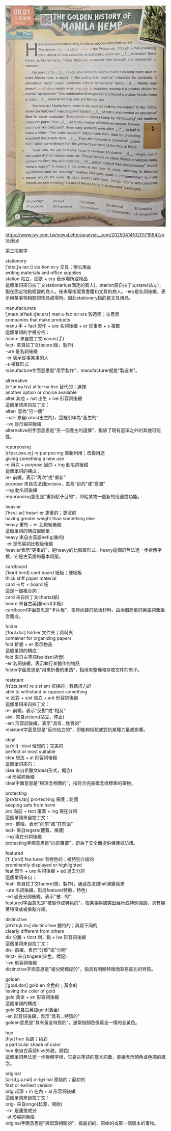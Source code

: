 ![20250806](./img/20250806.jpg)      
    
https://www.ivy.com.tw/newsLetter/analysis_cont/2025041410201719942/preview    
    
第三段單字    
  
stationery  
[ˈsteɪ.ʃə.nɛr.i] sta·tion·er·y 文具；辦公用品  
writing materials and office supplies  
station 站立，固定 + ery 表示場所或物品  
這個單詞來自拉丁文stationarius(固定的商人)。station源自拉丁文stare(站立)，指在固定地點經營的商人，後來專指販賣書籍和文具的商人。-ery是名詞後綴，表示與某事物相關的物品或場所。因此stationery指的是文具用品。  
  
manufacturers  
[ˌmæn.jəˈfæk.tʃər.ərz] man·u·fac·tur·ers 製造商；生產商  
companies that make products  
manu 手 + fact 製作 + ure 名詞後綴 + er 從事者 + s 複數  
這個單詞的字根分析：  
manu- 來自拉丁文manus(手)  
fact- 來自拉丁文facere(做，製作)  
-ure 是名詞後綴  
-er 表示從事某事的人  
-s 複數形式  
manufacture字面意思是"用手製作"，manufacturer就是"製造者"。  
  
alternative  
[ɔlˈtɜr.nə.tɪv] al·ter·na·tive 替代的；選擇  
another option or choice available  
alter 其他 + nat 出生 + ive 形容詞後綴  
這個單詞來自拉丁文：  
alter- 意為"另一個"  
-nat- 來自natus(出生的)，這裡引申為"產生的"  
-ive 是形容詞後綴  
alternative的字面意思是"另一個產生的選擇"，指除了現有選項之外的其他可能性。  
  
repurposing  
[riˈpɜr.pəs.ɪŋ] re·pur·pos·ing 重新利用；改變用途  
giving something a new use  
re 再次 + purpose 目的 + ing 動名詞後綴  
這個單詞的構成：  
re- 前綴，表示"再次"或"重新"  
purpose 來自古法語porpos，意為"目的"或"意圖"  
-ing 動名詞後綴  
repurposing意思是"重新賦予目的"，即給某物一個新的用途或功能。  
  
heavier  
[ˈhɛv.i.ər] heav·i·er 更重的；更沉的  
having greater weight than something else  
heavy 重的 + er 比較級後綴  
這個單詞的構成很簡單：  
heavy 來自古英語hefig(重的)  
-er 是形容詞比較級後綴  
heavier表示"更重的"，是heavy的比較級形式。heavy這個詞無法進一步拆解字根，它是古英語的基本詞彙。  
  
cardboard  
[ˈkɑrd.bɔrd] card·board 紙板；硬紙板  
thick stiff paper material  
card 卡片 + board 板  
這是一個複合詞：  
card 來自拉丁文charta(紙)  
board 來自古英語bord(木板)  
cardboard字面意思是"卡片板"，指厚而硬的紙板材料，由兩個簡單的英語詞彙組合而成。  
  
folder  
[ˈfoʊl.dər] fold·er 文件夾；資料夾  
container for organizing papers  
fold 折疊 + er 表示物品  
這個單詞的構成：  
fold 來自古英語fealdan(折疊)  
-er 名詞後綴，表示執行某動作的物品  
folder字面意思是"用來折疊的東西"，指用來整理和存放文件的夾子。  
  
resistant  
[rɪˈzɪs.tənt] re·sist·ant 抗拒的；有抵抗力的  
able to withstand or oppose something  
re 反對 + sist 站立 + ant 形容詞後綴  
這個單詞來自拉丁文：  
re- 前綴，表示"反對"或"相反"  
sist- 來自sistere(站立，停止)  
-ant 形容詞後綴，表示"具有...性質的"  
resistant字面意思是"反向站立的"，即能夠抵抗或對抗某種力量或影響。  
  
ideal  
[aɪˈdil] i·deal 理想的；完美的  
perfect or most suitable  
idea 想法 + al 形容詞後綴  
這個單詞來自：  
idea 來自希臘文idea(形式，概念)  
-al 形容詞後綴  
ideal字面意思是"與理念相關的"，指符合完美概念或標準的事物。  
  
protecting  
[prəˈtɛk.tɪŋ] pro·tect·ing 保護；防護  
keeping safe from harm  
pro 向前 + tect 覆蓋 + ing 現在分詞  
這個單詞來自拉丁文：  
pro- 前綴，表示"向前"或"在前面"  
tect- 來自tegere(覆蓋，保護)  
-ing 現在分詞後綴  
protecting字面意思是"向前覆蓋"，即為了安全而提供保護或防護。  
  
featured  
[ˈfi.tʃərd] fea·tured 有特色的；被特別介紹的  
prominently displayed or highlighted  
feat 製作 + ure 名詞後綴 + ed 過去分詞  
這個單詞來自：  
feat- 來自拉丁文facere(做，製作)，通過古法語fait演變而來  
-ure 名詞後綴，形成feature(特徵，特色)  
-ed 過去分詞後綴，表示"被...的"  
featured字面意思是"被製作成特色的"，指某事物被突出展示或特別強調，具有顯著特徵或被重點介紹。  
  
distinctive  
[dɪˈstɪŋk.tɪv] dis·tinc·tive 獨特的；與眾不同的  
clearly different from others  
dis 分離 + tinct 刺，點 + ive 形容詞後綴  
這個單詞來自拉丁文：  
dis- 前綴，表示"分離"或"分開"  
tinct- 來自tingere(染色，標記)  
-ive 形容詞後綴  
distinctive字面意思是"被分開標記的"，指具有明顯特徵而容易區別的特質。  
  
golden  
[ˈgoʊl.dən] gold·en 金色的；黃金的  
having the color of gold  
gold 黃金 + en 形容詞後綴  
這個單詞的構成：  
gold 來自古英語gold(黃金)  
-en 形容詞後綴，表示"具有...特質的"  
golden意思是"具有黃金特質的"，通常指顏色像黃金一樣的金黃色。  
  
hue  
[hju] hue 色調；色彩  
a particular shade of color  
hue 來自古英語hiw(外貌，顏色)  
這個單詞無法進一步拆解字根，它是古英語的基本詞彙，直接表示顏色或色調的概念。  
  
original  
[əˈrɪdʒ.ə.nəl] o·rig·i·nal 原始的；最初的  
first or earliest version  
orig 起源 + in 在內 + al 形容詞後綴  
這個單詞來自拉丁文：  
orig- 來自origo(起源，開始)  
-in- 是連接成分  
-al 形容詞後綴  
original字面意思是"與起源相關的"，指最初的、原始的或第一個版本的事物。  
